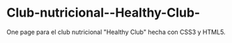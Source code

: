 # Club-nutricional--Healthy-Club-
One page para el club nutricional "Healthy Club" hecha con CSS3  y HTML5.
